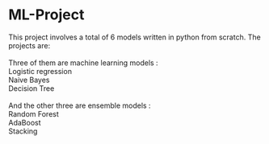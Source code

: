 # ML-Project

This project involves a total of 6 models written in python from scratch. The projects are:<br><br>
Three of them are machine learning models :<br>
 Logistic regression<br>
 Naive Bayes <br>
 Decision Tree <br><br>
And the other three are ensemble models :<br>
 Random Forest<br>
 AdaBoost<br>
 Stacking<br>
